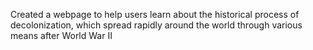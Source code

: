 Created a webpage to help users learn about the historical process of decolonization, which spread rapidly around the world through various means after World War II
